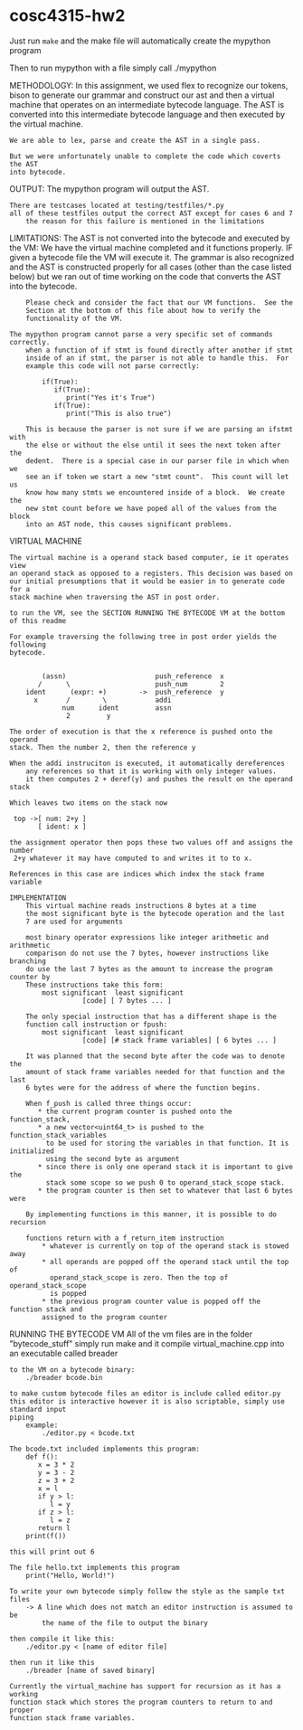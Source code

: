 # cosc4315-hw2

Just run `make` and the make file will automatically create the mypython
program

Then to run mypython with a file simply call ./mypython <filename>


METHODOLOGY:
    In this assignment, we used flex to recognize our tokens, bison to generate
    our grammar and construct our ast and then a virtual machine that operates
    on an intermediate bytecode language.  The AST is converted into this
    intermediate bytecode language and then executed by the virtual machine.

    We are able to lex, parse and create the AST in a single pass.

    But we were unfortunately unable to complete the code which coverts the AST
    into bytecode.


OUTPUT:
    The mypython program will output the AST.

    There are testcases located at testing/testfiles/*.py
    all of these testfiles output the correct AST except for cases 6 and 7
        the reason for this failure is mentioned in the limitations


LIMITATIONS:
    The AST is not converted into the bytecode and executed by the VM:
        We have the virtual machine completed and it functions properly.  IF
        given a bytecode file the VM will execute it.  The grammar is also
        recognized and the AST is constructed properly for all cases (other
        than the case listed below) but we ran out of time working on the code
        that converts the AST into the bytecode.

        Please check and consider the fact that our VM functions.  See the
        Section at the bottom of this file about how to verify the
        functionality of the VM.

    The mypython program cannot parse a very specific set of commands
    correctly.
        when a function of if stmt is found directly after another if stmt
        inside of an if stmt, the parser is not able to handle this.  For
        example this code will not parse correctly:

            if(True):
               if(True):
                  print("Yes it's True")
               if(True):
                  print("This is also true")

        This is because the parser is not sure if we are parsing an ifstmt with
        the else or without the else until it sees the next token after the
        dedent.  There is a special case in our parser file in which when we
        see an if token we start a new "stmt count".  This count will let us
        know how many stmts we encountered inside of a block.  We create the
        new stmt count before we have poped all of the values from the block
        into an AST node, this causes significant problems.


VIRTUAL MACHINE

    The virtual machine is a operand stack based computer, ie it operates view
    an operand stack as opposed to a registers. This decision was based on 
    our initial presumptions that it would be easier in to generate code for a 
    stack machine when traversing the AST in post order.

    to run the VM, see the SECTION RUNNING THE BYTECODE VM at the bottom of this readme

    For example traversing the following tree in post order yields the following
    bytecode.


            (assn)                      push_reference  x
           /      \                     push_num        2
        ident      (expr: +)        ->  push_reference  y
          x       /        \            addi
                 num      ident         assn
                  2         y

    The order of execution is that the x reference is pushed onto the operand
    stack. Then the number 2, then the reference y

    When the addi instruciton is executed, it automatically dereferences
        any references so that it is working with only integer values.
        it then computes 2 + deref(y) and pushes the result on the operand stack

    Which leaves two items on the stack now

     top ->[ num: 2+y ]
           [ ident: x ]

    the assignment operator then pops these two values off and assigns the number
     2+y whatever it may have computed to and writes it to to x.

    References in this case are indices which index the stack frame variable

    IMPLEMENTATION
        This virtual machine reads instructions 8 bytes at a time
        the most significant byte is the bytecode operation and the last
        7 are used for arguments

        most binary operator expressions like integer arithmetic and arithmetic
        comparison do not use the 7 bytes, however instructions like branching
        do use the last 7 bytes as the amount to increase the program counter by
        These instructions take this form:
            most significant  least significant
                      [code] [ 7 bytes ... ]

        The only special instruction that has a different shape is the
        function call instruction or fpush:
            most significant  least significant
                      [code] [# stack frame variables] [ 6 bytes ... ]

        It was planned that the second byte after the code was to denote the
        amount of stack frame variables needed for that function and the last
        6 bytes were for the address of where the function begins.

        When f_push is called three things occur:
           * the current program counter is pushed onto the function_stack,
           * a new vector<uint64_t> is pushed to the function_stack_variables
             to be used for storing the variables in that function. It is initialized
             using the second byte as argument
           * since there is only one operand stack it is important to give the
             stack some scope so we push 0 to operand_stack_scope stack.
           * the program counter is then set to whatever that last 6 bytes were

        By implementing functions in this manner, it is possible to do recursion

        functions return with a f_return_item instruction
            * whatever is currently on top of the operand stack is stowed away
            * all operands are popped off the operand stack until the top of 
              operand_stack_scope is zero. Then the top of operand_stack_scope
              is popped
            * the previous program counter value is popped off the function stack and
            assigned to the program counter


RUNNING THE BYTECODE VM
    All of the vm files are in the folder "bytecode_stuff"
    simply run make and it compile virtual_machine.cpp into an
        executable called breader

    to the VM on a bytecode binary:
        ./breader bcode.bin

    to make custom bytecode files an editor is include called editor.py
    this editor is interactive however it is also scriptable, simply use standard input
    piping
        example:
            ./editor.py < bcode.txt

    The bcode.txt included implements this program:
        def f():
           x = 3 * 2
           y = 3 - 2
           z = 3 + 2
           x = l
           if y > l:
              l = y
           if z > l:
              l = z
           return l
        print(f())

    this will print out 6

    The file hello.txt implements this program
        print("Hello, World!")

    To write your own bytecode simply follow the style as the sample txt files
        -> A line which does not match an editor instruction is assumed to be
            the name of the file to output the binary

    then compile it like this:
        ./editor.py < [name of editor file]

    then run it like this
        ./breader [name of saved binary]

    Currently the virtual_machine has support for recursion as it has a working
    function stack which stores the program counters to return to and proper
    function stack frame variables.

